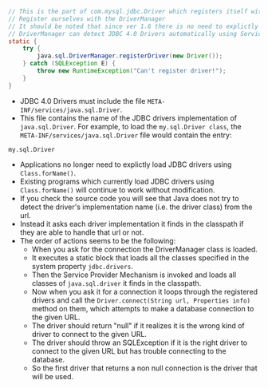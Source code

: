 ```java
// This is the part of com.mysql.jdbc.Driver which registers itself with DriverManager
// Register ourselves with the DriverManager
// It should be noted that since ver 1.6 there is no need to explictly load JDBC drivers using Class.forName().
// DriverManager can detect JDBC 4.0 Drivers automatically using Service Provider mechanism.
static {
    try {
        java.sql.DriverManager.registerDriver(new Driver());
    } catch (SQLException E) {
        throw new RuntimeException("Can't register driver!");
    }
}
```

- JDBC 4.0 Drivers must include the file `META-INF/services/java.sql.Driver`.
- This file contains the name of the JDBC drivers implementation of `java.sql.Driver`.
For example, to load the `my.sql.Driver class`, the `META-INF/services/java.sql.Driver` file would contain the entry:
```
my.sql.Driver
```
- Applications no longer need to explictly load JDBC drivers using `Class.forName()`.
- Existing programs which currently load JDBC drivers using `Class.forName()` will continue to work without modification.
- If you check the source code you will see that Java does not try to detect the driver's implementation name (i.e. the driver class) from the url.
- Instead it asks each driver implementation it finds in the classpath if they are able to handle that url or not.
- The order of actions seems to be the following:
  - When you ask for the connection the DriverManager class is loaded.
  - It executes a static block that loads all the classes specified in the system property `jdbc.drivers`.
  - Then the Service Provider Mechanism is invoked and loads all classes of `java.sql.driver` it finds in the classpath.
  - Now when you ask it for a connection it loops through the registered drivers and call the `Driver.connect(String url, Properties info)` method on them, which attempts to make a database connection to the given URL.
  - The driver should return "null" if it realizes it is the wrong kind of driver to connect to the given URL.
  - The driver should throw an SQLException if it is the right driver to connect to the given URL but has trouble connecting to the database.
  - So the first driver that returns a non null connection is the driver that will be used.